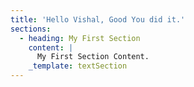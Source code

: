 ```yaml
---
title: 'Hello Vishal, Good You did it.'
sections:
  - heading: My First Section
    content: |
      My First Section Content.
    _template: textSection
---
```


